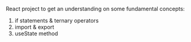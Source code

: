 React project to get an understanding on some fundamental concepts:
1. if statements & ternary operators
2. import & export
4. useState method
